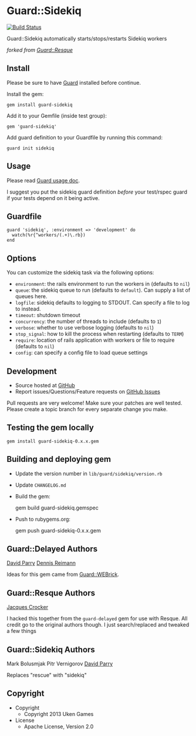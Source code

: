 # Guard::Sidekiq

[![Build Status](https://secure.travis-ci.org/uken/guard-sidekiq.png)](http://travis-ci.org/uken/guard-sidekiq)

Guard::Sidekiq automatically starts/stops/restarts Sidekiq workers

*forked from [Guard::Resque](https://github.com/guard/guard-resque)*

## Install

Please be sure to have [Guard](http://github.com/guard/guard) installed before continue.

Install the gem:

    gem install guard-sidekiq

Add it to your Gemfile (inside test group):

    gem 'guard-sidekiq'

Add guard definition to your Guardfile by running this command:

    guard init sidekiq

## Usage

Please read [Guard usage doc](http://github.com/guard/guard#readme).

I suggest you put the sidekiq guard definition *before* your test/rspec guard if your tests depend on it
being active.

## Guardfile

    guard 'sidekiq', :environment => 'development' do
      watch(%r{^workers/(.+)\.rb})
    end

## Options

You can customize the sidekiq task via the following options:

* `environment`: the rails environment to run the workers in (defaults to `nil`)
* `queue`: the sidekiq queue to run (defaults to `default`). Can supply a list of queues here.
* `logfile`: sidekiq defaults to logging to STDOUT. Can specify a file to log to instead.
* `timeout`: shutdown timeout
* `concurrency`: the number of threads to include (defaults to `1`)
* `verbose`: whether to use verbose logging (defaults to `nil`)
* `stop_signal`: how to kill the process when restarting (defaults to `TERM`)
* `require`: location of rails application with workers or file to require (defaults to `nil`)
* `config`: can specify a config file to load queue settings


## Development

 * Source hosted at [GitHub](http://github.com/uken/guard-sidekiq)
 * Report issues/Questions/Feature requests on [GitHub Issues](http://github.com/uken/guard-sidekiq/issues)

Pull requests are very welcome! Make sure your patches are well tested. Please create a topic branch for every separate change
you make.

## Testing the gem locally

    gem install guard-sidekiq-0.x.x.gem

## Building and deploying gem

 * Update the version number in `lib/guard/sidekiq/version.rb`
 * Update `CHANGELOG.md`
 * Build the gem:

    gem build guard-sidekiq.gemspec

 * Push to rubygems.org:

    gem push guard-sidekiq-0.x.x.gem

## Guard::Delayed Authors

[David Parry](https://github.com/suranyami)
[Dennis Reimann](https://github.com/dbloete)

Ideas for this gem came from [Guard::WEBrick](http://github.com/fnichol/guard-webrick).


## Guard::Resque Authors

[Jacques Crocker](https://github.com/railsjedi)

I hacked this together from the `guard-delayed` gem for use with Resque. All credit go to the original authors though. I just search/replaced and tweaked a few things

## Guard::Sidekiq Authors
Mark Bolusmjak
Pitr Vernigorov
[David Parry](https://github.com/suranyami)

Replaces "rescue" with "sidekiq"

## Copyright

* Copyright
  * Copyright 2013 Uken Games
* License
  * Apache License, Version 2.0
